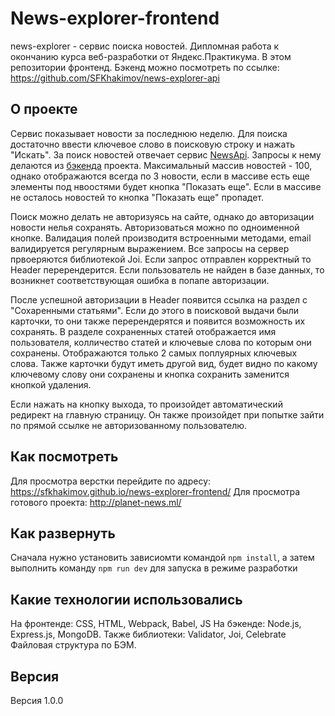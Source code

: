 # News-explorer-frontend

news-explorer - сервис поиска новостей. Дипломная работа к окончанию курса веб-разработки от Яндекс.Практикума. В этом репозитории фронтенд. Бэкенд можно посмотреть по ссылке:
https://github.com/SFKhakimov/news-explorer-api

## О проекте

Сервис показывает новости за последнюю неделю. Для поиска достаточно ввести ключевое слово в поисковую строку и нажать "Искать". За поиск новостей отвечает сервис [NewsApi](https://newsapi.org/). Запросы к нему делаются из [бэкенда](https://github.com/SFKhakimov/news-explorer-api) проекта. Максимальный массив новостей - 100, однако отображаются всегда по 3 новости, если в массиве есть еще элементы под нвоостями будет кнопка "Показать еще". Если в массиве не осталось новостей то кнопка "Показать еще" пропадет. 

Поиск можно делать не авторизуясь на сайте, однако до авторизации новости нелья сохранять. Авторизоваться можно по одноименной кнопке. Валидация полей производитя встроенными методами, email валидируется регулярным выражением. Все запросы на сервер првоеряются библиотекой Joi. Если запрос отправлен корректный то Header перерендерится. Если пользователь не найден в базе данных, то возникнет соответствующая ошибка в попапе авторизации. 

После успешной авторизации в Header появится ссылка на раздел с "Сохаренными статьями". Если до этого в поисковой выдачи были карточки, то они также перерендерятся и появится возможность их сохранять. В разделе сохраненных статей отображается имя пользователя, колличество статей и ключевые слова по которым они сохранены. Отображаются только 2 самых поплуярных ключевых слова. Также карточки будут иметь другой вид, будет видно по какому ключевому слову они сохранены и кнопка сохранить заменится кнопкой удаления. 

Если нажать на кнопку выхода, то произойдет автоматический редирект на главную страницу. Он также произойдет при попытке зайти по прямой ссылке не авторизованному пользователю.

## Как посмотреть

Для просмотра верстки перейдите по адресу: https://sfkhakimov.github.io/news-explorer-frontend/
Для просмотра готового проекта: http://planet-news.ml/

## Как развернуть

Сначала нужно установить зависиомти командой `npm install`, а затем выполнить команду `npm run dev` для запуска в режиме разработки

## Какие технологии использовались

На фронтенде: CSS, HTML, Webpack, Babel, JS
На бэкенде: Node.js, Express.js, MongoDB. Также библиотеки: Validator, Joi, Celebrate
Файловая структура по БЭМ.

## Версия

Версия 1.0.0

